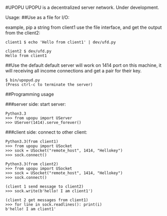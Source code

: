 #UPOPU
UPOPU is a decentralized server network.
Under development.

Usage:
##Use as a file for I/O:

example, pip a string from client1 use the file interface,
and get the output from the client2:

	client1 $ echo 'Hello from client1' | dev/ufd.py

	client2 $ dev/ufd.py
	Hello from client1

##Use the default 
	default server will work on 1414 port on this machine,
	it will receiving all income connections and get a pair for their key.
	
	$ bin/upopud.py
	(Press ctrl-c to terminate the server)

##Programming usage

###server side:
  start server:

	Python3.3
	>>> from upopu import UServer
	>>> UServer(1414).serve_forever()

###client side:
  connect to other client:

	Python3.3(from client1)
	>>> from upopu import USocket
	>>> sock = USocket("remote_host", 1414, "Hellokey")
	>>> sock.connect()

	Python3.3(from client2)
	>>> from upopu import USocket
	>>> sock = USocket("remote_host", 1414, "Hellokey")
	>>> sock.connect()

	(client 1 send message to client2)
	>>> sock.write(b'hello! I am client1')

	(client 2 get messages from client1)
	>>> for line in sock.readlines(): print(i)
	b'hello! I am client1'


